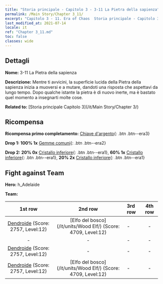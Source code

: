 ```yaml
---
title: "Storia principale - Capitolo 3 - 3-11 La Pietra della sapienza"
permalink: /Main Story/Chapter 3_11/
excerpt: "Capitolo 3 - 11. Era of Chaos  Storia principale - Capitolo 3_11. 3-11 La Pietra della sapienza"
last_modified_at: 2021-07-14
locale: it
ref: "Chapter 3_11.md"
toc: false
classes: wide
---
```


## Dettagli

 **Nome:** 3-11 La Pietra della sapienza

 **Descrizione:** Mentre ti avvicini, la superficie lucida della Pietra della sapienza inizia a muoversi e a mutare, dandoti una risposta che aspettavi da lungo tempo. Dopo qualche istante la pietra è di nuovo inerte, ma è bastato quel momento a insegnarti molte cose.

 **Related to:** [Storia principale Capitolo 3](/it/Main Story/Chapter 3/)

## Ricompensa

 **Ricompensa primo completamento:** [Chiave d'argento](/ItemsIT/con_693/){: .btn .btn--era3}

 **Drop 1:** **100% 1x** [Gemme comuni](/ItemsIT/mat_10/){: .btn .btn--era2}

 **Drop 2:** **20% 0x** [Cristallo inferiore](/ItemsIT/mat_5/){: .btn .btn--era1}, **60% 1x** [Cristallo inferiore](/ItemsIT/mat_5/){: .btn .btn--era1}, **20% 2x** [Cristallo inferiore](/ItemsIT/mat_5/){: .btn .btn--era1}


## Fight against Team
 **Hero:** h_Adelaide

 **Team:**


  | 1st row | 2nd row | 3rd row | 4th row |
  |:----:|:----:|:----|:----:|
  | [Dendroide](/it/units/Treant/) (Score: 2757, Level:12)  | [Elfo del bosco](/it/units/Wood Elf/) (Score: 4709, Level:12)  | - | - |
  | - | - | - | - |
  | [Dendroide](/it/units/Treant/) (Score: 2757, Level:12)  | - | - | - |
  | [Dendroide](/it/units/Treant/) (Score: 2757, Level:12)  | [Elfo del bosco](/it/units/Wood Elf/) (Score: 4709, Level:12)  | - | - |


